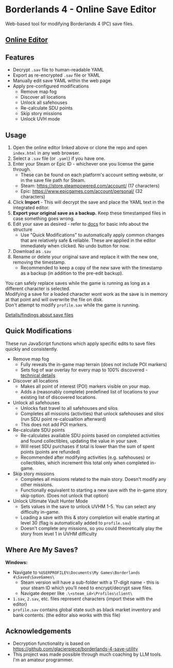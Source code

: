 # Borderlands 4 - Online Save Editor
Web-based tool for modifying Borderlands 4 (PC) save files.

## [Online Editor](https://iyre.github.io/bl4-save-tools/)

## Features
- Decrypt `.sav` file to human-readable YAML
- Export as re-encrypted `.sav` file or YAML
- Manually edit save YAML within the web page
- Apply pre-configured modifications
  - Remove map fog
  - Discover all locations
  - Unlock all safehouses
  - Re-calculate SDU points
  - Skip story missions
  - Unlock UVH mode

## Usage
1. Open the online editor linked above or clone the repo and open `index.html` in any web browser.
2. Select a `.sav` file (or `.yaml`) if you have one.
3. Enter your Steam or Epic ID - whichever one you license the game through.
   - These can be found on each platform's account setting website, or in the save file path for Steam.
   - Steam: https://store.steampowered.com/account/ (17 characters)
   - Epic: https://www.epicgames.com/account/personal/ (32 characters)
4. Click **Import** - This will decrypt the save and place the YAML text in the integrated editor.
5. **Export your original save as a backup.** Keep these timestamped files in case something goes wrong.
6. Edit your save as desired - refer to [docs](docs/README.md) for basic info about the structure
   - Use "Quick Modifications" to automatically apply common changes that are relatively safe & reliable. These are applied in the editor immediately when clicked. No undo button for now.
7. Download as `.sav`
8. Rename or delete your original save and replace it with the new one, removing the timestamp.
   - Recommended to keep a copy of the new save with the timestamp as a backup (in addition to the pre-edit backup).

You can safely replace saves while the game is running as long as a different character is selected.\
Modifying a save for a loaded character wont work as the save is in memory at that point and will overwrite the file on disk.\
Don't attempt to modify `profile.sav` while the game is running.

[Details/findings about save files](docs/README.md)

## Quick Modifications
These run JavaScript functions which apply specific edits to save files quickly and consistently.

- Remove map fog
  - Fully reveals the in-game map terrain (does not include POI markers)
  - Sets fog of war overlay for every map to 100% discovered - [technical details](docs/exploration.md)
- Discover all locations
  - Makes all point of interest (POI) markers visible on your map.
  - Adds a (reasonably complete) predefined list of locations to your existing list of discovered locations.
- Unlock all safehouses
  - Unlocks fast travel to all safehouses and silos
  - Completes all missions (activities) that unlock safehouses and silos (run SDU point re-calcualtion afterward)
  - This does not add POI markers.
- Re-calculate SDU points
  - Re-calculates available SDU points based on completed activities and found collectibles, updating the value in your save.
  - Will reset SDU purchases if total is lower than the sum of spent points (points are refunded)
  - Recommended after modifying activities (e.g. safehouses) or collectibles, which increment this total only when completed in-game.
- Skip story missions
  - Completes all missions related to the main story. Doesn't modify any other missions.
  - Functionally equivalent to starting a new save with the in-game story skip option. (Does not unlock that option)
- Unlock Ultimate Vault Hunter Mode
  - Sets values in the save to unlock UVHM 1-5. You can select any difficulty in-game.
  - Loading a save with this & story completion will enable starting at level 30 (flag is automatically added to `profile.sav`)
  - Doesn't complete any missions, so you could theoretically play the story from level 1 in UVHM difficulty

## Where Are My Saves?

**Windows:**
- Navigate to `%USERPROFILE%\Documents\My Games\Borderlands 4\Saved\SaveGames\`
  - Steam version will have a sub-folder with a 17-digit name - this is your steam ID which you'll need to encrypt/decrypt save files.
  - Navigate deeper like `.\<steam_id>\Profiles\client\`
- `1.sav`, `2.sav`, etc. files represent characters (import these with the editor)
- `profile.sav` contains global state such as black market inventory and bank contents. (the editor also works with this file)

## Acknowledgements
- Decryption functionality is based on https://github.com/glacierpiece/borderlands-4-save-utility
- This project was made possible through much coaching by LLM tools. I'm an amateur programmer.

